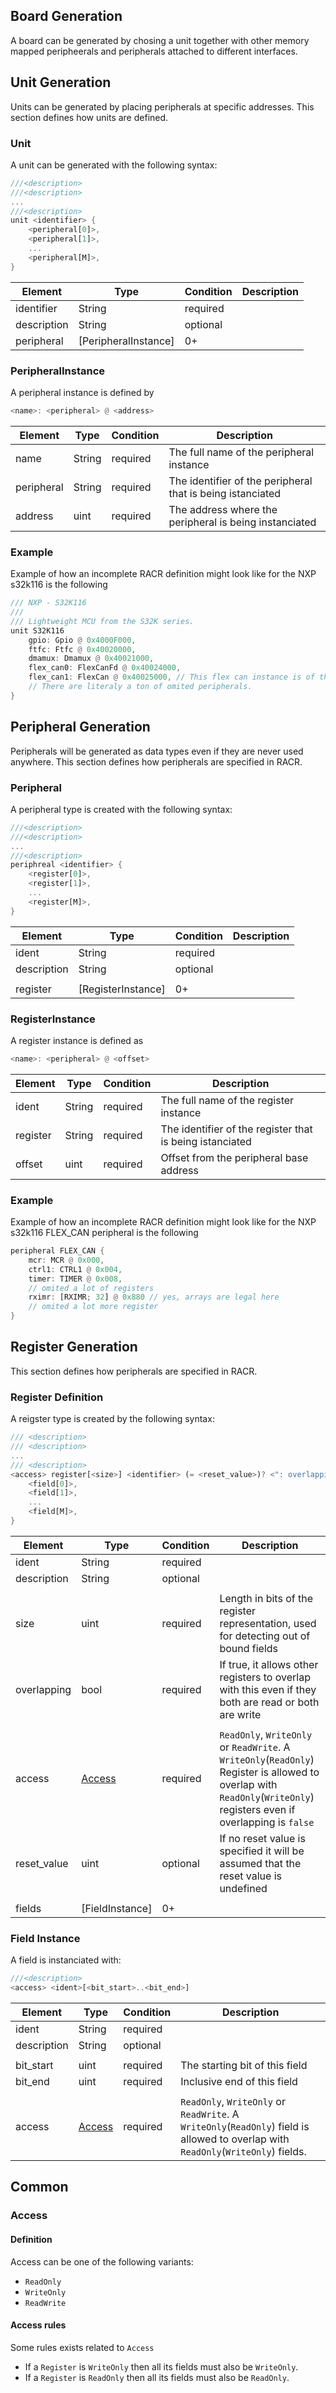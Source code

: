 ## Board Generation
A board can be generated by chosing a unit together with other memory mapped peripheerals and peripherals attached to different interfaces.

## Unit Generation
Units can be generated by placing peripherals at specific addresses. This section defines how units are defined.

### Unit
A unit can be generated with the following syntax:
``` rust
///<description>
///<description>
...
///<description>
unit <identifier> {
    <peripheral[0]>,
    <peripheral[1]>,
    ...
    <peripheral[M]>,
}
```

| Element            | Type                     |  Condition     | Description  |
| ------------------ | ------------------------ | -------------- | ------------ |
| identifier         | String                   | required       |              |
| description        | String                   | optional       |              |
| peripheral         | [PeripheralInstance]     | 0+             |              |

### PeripheralInstance
A peripheral instance is defined by
``` rust
<name>: <peripheral> @ <address>
```

| Element            | Type                     |  Condition     | Description  |
| ------------------ | ------------------------ | -------------- | ------------ |
| name               | String                   | required       | The full name of the peripheral instance |
| peripheral         | String                   | required       | The identifier of the peripheral that is being istanciated |
| address            | uint                     | required       | The address where the peripheral is being instanciated  |

### Example
Example of how an incomplete RACR definition might look like for the NXP s32k116 is the following
``` rust
/// NXP - S32K116
///
/// Lightweight MCU from the S32K series.
unit S32K116
    gpio: Gpio @ 0x4000F000,
    ftfc: Ftfc @ 0x40020000,
    dmamux: Dmamux @ 0x40021000,
    flex_can0: FlexCanFd @ 0x40024000,
    flex_can1: FlexCan @ 0x40025000, // This flex can instance is of the kind without FD support
    // There are literaly a ton of omited peripherals.
}    
```


## Peripheral Generation
Peripherals will be generated as data types even if they are never used anywhere. This section defines how peripherals are specified in RACR.

### Peripheral
A peripheral type is created with the following syntax:
``` rust
///<description>
///<description>
...
///<description>
periphreal <identifier> {
    <register[0]>,
    <register[1]>,
    ...
    <register[M]>,
}
```

| Element            | Type                     |  Condition     | Description  |
| ------------------ | ------------------------ | -------------- | ------------ |
| ident              | String                   | required       |              |
| description        | String                   | optional       |              |
|||||
| register           | [RegisterInstance]       | 0+             |              |

### RegisterInstance
A register instance is defined as
``` rust
<name>: <peripheral> @ <offset>
```

| Element            | Type                     |  Condition     | Description  |
| ------------------ | ------------------------ | -------------- | ------------ |
| ident              | String                   | required       | The full name of the register instance |
| register           | String                   | required       | The identifier of the register that is being istanciated |
| offset             | uint                     | required       | Offset from the peripheral base address |

### Example
Example of how an incomplete RACR definition might look like for the NXP s32k116 FLEX_CAN peripheral is the following
``` rust
peripheral FLEX_CAN {
    mcr: MCR @ 0x000,
    ctrl1: CTRL1 @ 0x004,
    timer: TIMER @ 0x008,
    // omited a lot of registers
    rximr: [RXIMR; 32] @ 0x880 // yes, arrays are legal here
    // omited a lot more register
}
```

## Register Generation
This section defines how peripherals are specified in RACR.

### Register Definition
A reigster type is created by the following syntax:
``` rust
/// <description>
/// <description>
...
/// <description>
<access> register[<size>] <identifier> (= <reset_value>)? <": overlapping"?>  {
    <field[0]>,
    <field[1]>,
    ...
    <field[M]>,
}
```

| Element            | Type                     |  Condition     | Description  |
| ------------------ | ------------------------ | -------------- | ------------ |
| ident              | String                   | required       |              |
| description        | String                   | optional       |              |
|||||
| size               | uint                     | required       | Length in bits of the register representation, used for detecting out of bound fields | 
| overlapping        | bool                     | required       | If true, it allows other registers to overlap with this even if they both are read or both are write |
|||||
| access             | [Access]                 | required       | `ReadOnly`, `WriteOnly` or `ReadWrite`. A `WriteOnly`(`ReadOnly`) Register is allowed to overlap with `ReadOnly`(`WriteOnly`) registers even if overlapping is `false` |
| reset_value        | uint                     | optional       | If no reset value is specified it will be assumed that the reset value is undefined |
|||||
| fields             | [FieldInstance]          | 0+             |              |

### Field Instance
A field is instanciated with:
``` rust
///<description>
<access> <ident>[<bit_start>..<bit_end>]
```

| Element            | Type                     |  Condition     | Description  |
| ------------------ | ------------------------ | -------------- | ------------ |
| ident              | String                   | required       |              |
| description        | String                   | optional       |              |
|||||
| bit_start          | uint                     | required       | The starting bit of this field |
| bit_end            | uint                     | required       | Inclusive end of this field |
|||||
| access             | [Access]                 | required       | `ReadOnly`, `WriteOnly` or `ReadWrite`. A `WriteOnly`(`ReadOnly`) field is allowed to overlap with `ReadOnly`(`WriteOnly`) fields.

## Common
### Access
#### Definition
Access can be one of the following variants:
 - `ReadOnly`
 - `WriteOnly`
 - `ReadWrite`

#### Access rules
Some rules exists related to `Access`
 - If a `Register` is `WriteOnly` then all its fields must also be `WriteOnly`.
 - If a `Register` is `ReadOnly` then all its fields must also be `ReadOnly`.


[Access]: https://github.com/kjetilkjeka/racr-format/master/specification#access
